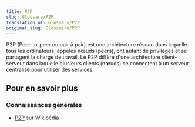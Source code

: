 ```yaml
---
title: P2P
slug: Glossary/P2P
translation_of: Glossary/P2P
original_slug: Glossaire/P2P
---
```


P2P (Peer-to-peer ou pair à pair) est une architecture réseau dans laquelle tous les ordinateurs, appelés nœuds (peers), ont autant de privilèges et se partagent la charge de travail. Le P2P diffère d'une architecture client-serveur dans laquelle plusieurs clients (nœuds) se connectent à un serveur centralisé pour utiliser des services.

## Pour en savoir plus

### Connaissances générales

- [P2P](https://fr.wikipedia.org/wiki/Pair_%C3%A0_pair) sur Wikipédia
